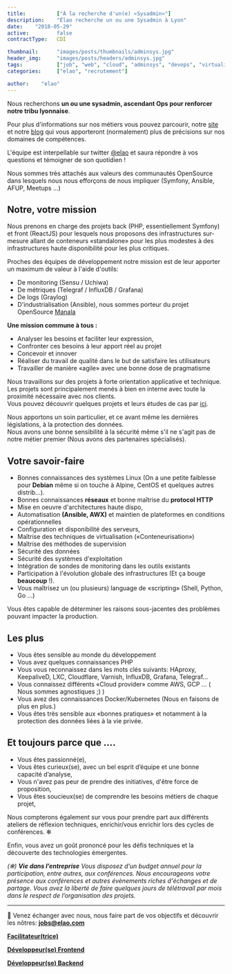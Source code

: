 ```yaml
---
title:          ["À la recherche d'un(e) «Sysadmin»"]
description:    "Élao recherche un ou une Sysadmin à Lyon"
date:    "2018-05-29"
active:         false
contractType:   CDI

thumbnail:      "images/posts/thumbnails/adminsys.jpg"
header_img:     "images/posts/headers/adminsys.jpg"
tags:           ["job", "web", "cloud", "adminsys", "devops", "virtualisation"]
categories:     ["elao", "recrutement"]

author:    "elao"
---
```


Nous recherchons **un ou une sysadmin, ascendant Ops pour renforcer notre tribu lyonnaise**.

Pour plus d'informations sur nos métiers vous pouvez parcourir, notre [site](https://www.elao.com) et notre [blog](https://blog.elao.com) qui vous apporteront (normalement) plus de précisions sur nos domaines de compétences.

L'équipe est interpellable sur twitter [@elao](https://twitter.com/Elao) et saura répondre à vos questions et témoigner de son quotidien !

<!--more-->

Nous sommes très attachés aux valeurs des communautés OpenSource dans lesquels nous nous efforçons de nous impliquer (Symfony, Ansible, AFUP, Meetups ...)

## Notre, votre mission

Nous prenons en charge des projets back (PHP, essentiellement Symfony) et front (ReactJS) pour lesquels nous proposons des infrastructures sur-mesure allant de conteneurs «standalone» pour les plus modestes à des infrastructures haute disponibilité pour les plus critiques.

Proches des équipes de développement notre mission est de leur apporter un maximum de valeur à l'aide d'outils:

* De monitoring (Sensu / Uchiwa)
* De métriques (Telegraf / InfluxDB / Grafana)
* De logs (Graylog)
* D'industrialisation (Ansible), nous sommes porteur du projet OpenSource [Manala](https://github.com/manala/ansible-roles)

__Une mission commune à tous :__

- Analyser les besoins et faciliter leur expression,
- Confronter ces besoins à leur apport réel au projet
- Concevoir et innover
- Réaliser du travail de qualité dans le but de satisfaire les utilisateurs
- Travailler de manière «agile» avec une bonne dose de pragmatisme

Nous travaillons sur des projets à forte orientation applicative et technique. Les projets sont principalement menés à bien en interne avec toute la proximité nécessaire avec nos clients.
<br/> Vous pouvez découvrir quelques projets et leurs études de cas par [ici](https://www.elao.com/fr/nos-experiences/).

Nous apportons un soin particulier, et ce avant même les dernières législations, à la protection des données.
<br/>Nous avons une bonne sensibilité à la sécurité même s'il ne s'agit pas de notre métier premier (Nous avons des partenaires spécialisés).

## Votre savoir-faire

- Bonnes connaissances des systèmes Linux (On a une petite faiblesse pour __Debian__ même si on touche à Alpine, CentOS et quelques autres distrib...).
- Bonnes connaissances __réseaux__ et bonne maîtrise du __protocol HTTP__
- Mise en oeuvre d'architectures haute dispo,
- Automatisation __(Ansible, AWX)__ et maintien de plateformes en conditions opérationnelles
- Configuration et disponibilité des serveurs,
- Maîtrise des techniques de virtualisation («Conteneurisation»)
- Maîtrise des méthodes de supervision
- Sécurité des données
- Sécurité des systèmes d'exploitation
- Intégration de sondes de monitoring dans les outils existants
- Participation à l'évolution globale des infrastructures (Et ça bouge __beaucoup__ !).
- Vous maîtrisez un (ou plusieurs) language de «scripting» (Shell, Python, Go ...)

Vous êtes capable de déterminer les raisons sous-jacentes des problèmes pouvant impacter la production.

## Les plus

* Vous êtes sensible au monde du développement
* Vous avez quelques connaissances PHP
* Vous vous reconnaissez dans les mots clés suivants: HAproxy, KeepaliveD, LXC, Cloudflare, Varnish, InfluxDB, Grafana, Telegraf...
* Vous connaissez différents «Cloud provider» comme AWS, GCP ... ( Nous sommes agnostiques ;) )
* Vous avez des connaissances Docker/Kubernetes (Nous en faisons de plus en plus.)
* Vous êtes très sensible aux «bonnes pratiques» et notamment à la protection des données liées à la vie privée.

## Et toujours parce que ....

- Vous êtes passionné(e),
- Vous êtes curieux(se), avec un bel esprit d’équipe et une bonne capacité d’analyse,
- Vous n'avez pas peur de prendre des initiatives, d'être force de proposition,
- Vous êtes soucieux(se) de comprendre les besoins métiers de chaque projet,

Nous compterons également sur vous pour prendre part aux différents ateliers de réflexion techniques, enrichir/vous enrichir lors des cycles de conférences. ✻

Enfin, vous avez un goût prononcé pour les défis techniques et la découverte des technologies émergentes.

_(✻) **Vie dans l’entreprise**_
_Vous disposez d’un budget annuel pour la participation, entre autres, aux conférences. Nous encourageons votre présence aux conférences et autres évènements riches d'échanges et de partage.
Vous avez la liberté de faire quelques jours de télétravail par mois dans le respect de l’organisation des projets._

-----------------------------------------------------------------------------------------------------------------
<span class="side-note">📨</span>  Venez échanger avec nous, nous faire part de vos objectifs et découvrir les nôtres: **jobs@elao.com**

[**Facilitateur(trice)**](/fr/elao/job-facilitateur-agence-lyon-2018)

[**Développeur(se) Frontend**](/fr/elao/job-frontend-developpeur-agence-lyon-2018)

[**Développeur(se) Backend**](/fr/elao/job-developpeur-backend-agence-lyon-2018)
